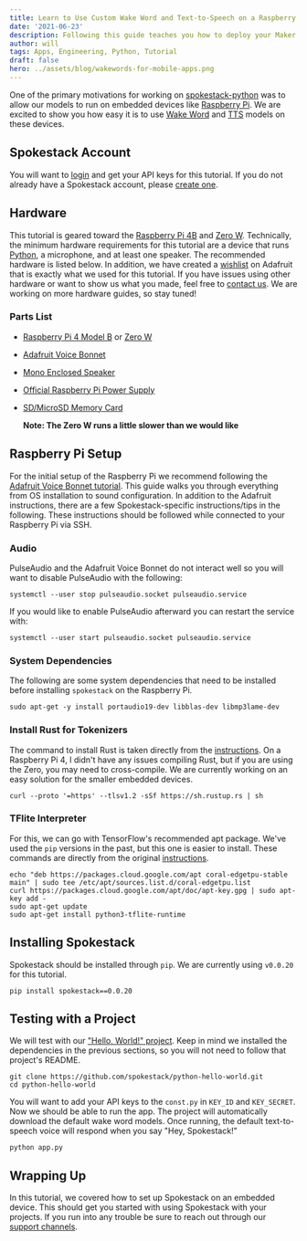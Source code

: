 ```yaml
---
title: Learn to Use Custom Wake Word and Text-to-Speech on a Raspberry Pi
date: '2021-06-23'
description: Following this guide teaches you how to deploy your Maker models on an embedded device.
author: will
tags: Apps, Engineering, Python, Tutorial
draft: false
hero: ../assets/blog/wakewords-for-mobile-apps.png
---
```


One of the primary motivations for working on [spokestack-python](https://github.com/spokestack/spokestack-python) was to allow our models to run on embedded devices like [Raspberry Pi](https://www.raspberrypi.org/). We are excited to show you how easy it is to use [Wake Word](/docs/concepts/wakeword) and [TTS](/docs/concepts/tts) models on these devices.

## Spokestack Account

You will want to [login](/account/login) and get your API keys for this tutorial. If you do not already have a Spokestack account, please [create one](/account/create).

## Hardware

This tutorial is geared toward the [Raspberry Pi 4B](https://www.raspberrypi.org/products/raspberry-pi-4-model-b/) and [Zero W](https://www.raspberrypi.org/products/raspberry-pi-zero-w/). Technically, the minimum hardware requirements for this tutorial are a device that runs [Python](https://www.python.org), a microphone, and at least one speaker. The recommended hardware is listed below. In addition, we have created a [wishlist](https://www.adafruit.com/wishlists/524930) on Adafruit that is exactly what we used for this tutorial. If you have issues using other hardware or want to show us what you made, feel free to [contact us](/support). We are working on more hardware guides, so stay tuned!

### Parts List

- [Raspberry Pi 4 Model B](https://www.adafruit.com/product/4296) or [Zero W](https://www.adafruit.com/product/3708)
- [Adafruit Voice Bonnet](https://www.adafruit.com/product/4757)
- [Mono Enclosed Speaker](https://www.adafruit.com/product/3351)
- [Official Raspberry Pi Power Supply](https://www.adafruit.com/product/4298)
- [SD/MicroSD Memory Card](https://www.adafruit.com/product/2693)

  **Note: The Zero W runs a little slower than we would like**

## Raspberry Pi Setup

For the initial setup of the Raspberry Pi we recommend following the [Adafruit Voice Bonnet tutorial](https://learn.adafruit.com/adafruit-voice-bonnet/overview). This guide walks you through everything from OS installation to sound configuration. In addition to the Adafruit instructions, there are a few Spokestack-specific instructions/tips in the following. These instructions should be followed while connected to your Raspberry Pi via SSH.

### Audio

PulseAudio and the Adafruit Voice Bonnet do not interact well so you will want to disable PulseAudio with the following:

```shell
systemctl --user stop pulseaudio.socket pulseaudio.service
```

If you would like to enable PulseAudio afterward you can restart the service with:

```shell
systemctl --user start pulseaudio.socket pulseaudio.service
```

### System Dependencies

The following are some system dependencies that need to be installed before installing `spokestack` on the Raspberry Pi.

`sudo apt-get -y install portaudio19-dev libblas-dev libmp3lame-dev`

### Install Rust for Tokenizers

The command to install Rust is taken directly from the [instructions](https://www.rust-lang.org/tools/install). On a Raspberry Pi 4, I didn't have any issues compiling Rust, but if you are using the Zero, you may need to cross-compile. We are currently working on an easy solution for the smaller embedded devices.

`curl --proto '=https' --tlsv1.2 -sSf https://sh.rustup.rs | sh`

### TFlite Interpreter

For this, we can go with TensorFlow's recommended apt package. We've used the `pip` versions in the past, but this one is easier to install. These commands are directly from the original [instructions](https://www.tensorflow.org/lite/guide/python#install_tensorflow_lite_for_python).

```shell
echo "deb https://packages.cloud.google.com/apt coral-edgetpu-stable main" | sudo tee /etc/apt/sources.list.d/coral-edgetpu.list
curl https://packages.cloud.google.com/apt/doc/apt-key.gpg | sudo apt-key add -
sudo apt-get update
sudo apt-get install python3-tflite-runtime
```

## Installing Spokestack

Spokestack should be installed through `pip`. We are currently using `v0.0.20` for this tutorial.

```shell
pip install spokestack==0.0.20
```

## Testing with a Project

We will test with our ["Hello, World!" project](https://github.com/spokestack/python-hello-world). Keep in mind we installed the dependencies in the previous sections, so you will not need to follow that project's README.

```shell
git clone https://github.com/spokestack/python-hello-world.git
cd python-hello-world
```

You will want to add your API keys to the `const.py` in `KEY_ID` and `KEY_SECRET`. Now we should be able to run the app. The project will automatically download the default wake word models. Once running, the default text-to-speech voice will respond when you say "Hey, Spokestack!"

```shell
python app.py
```

## Wrapping Up

In this tutorial, we covered how to set up Spokestack on an embedded device. This should get you started with using Spokestack with your projects. If you run into any trouble be sure to reach out through our [support channels](/support).
